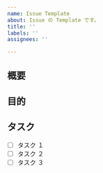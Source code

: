```yaml
---
name: Issue Template
about: Issue の Template です。
title: ''
labels: ''
assignees: ''

---
```


## 概要

<!-- 親issueなら子issueの番号 -->

## 目的

<!-- このissueを作る目的 -->

## タスク

<!-- 目的を達成するための詳細な作業内容 -->

- [ ] タスク １
- [ ] タスク ２ 
- [ ] タスク ３
